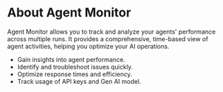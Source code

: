  
# About Agent Monitor

 Agent Monitor allows you to track and analyze your agents' performance across multiple runs. It provides a comprehensive, time-based view of agent activities, helping you optimize your AI operations.

* Gain insights into agent performance.
* Identify and troubleshoot issues quickly.
* Optimize response times and efficiency.
* Track usage of API keys and Gen AI model.